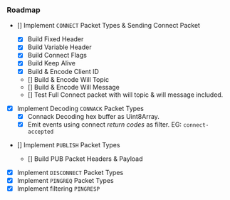 ### Roadmap

- [] Implement <code>CONNECT</code> Packet Types & Sending Connect Packet

  - [x] Build Fixed Header
  - [x] Build Variable Header
  - [x] Build Connect Flags
  - [x] Build Keep Alive
  - [x] Build & Encode Client ID
  - [] Build & Encode Will Topic
  - [] Build & Encode Will Message
  - [] Test Full Connect packet with will topic & will message included.

- [x] Implement Decoding <code>CONNACK</code> Packet Types
  - [x] Connack Decoding hex buffer as Uint8Array.
  - [x] Emit events using connect _return codes_ as filter. EG: <code>connect-accepted</code>
- [] Implement <code>PUBLISH</code> Packet Types

  - [] Build PUB Packet Headers & Payload

- [x] Implement <code>DISCONNECT</code> Packet Types
- [x] Implement <code>PINGREQ</code> Packet Types
- [x] Implement filtering <code>PINGRESP</code>
